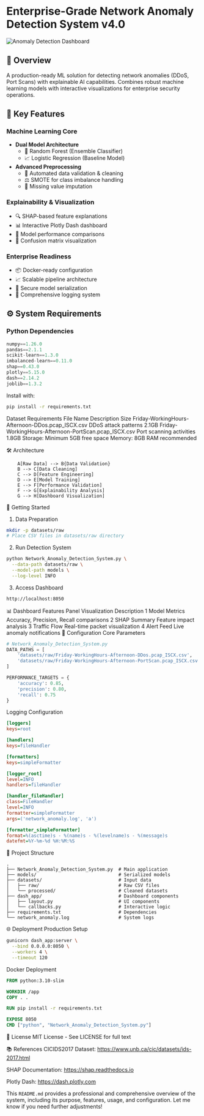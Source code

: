 # Enterprise-Grade Network Anomaly Detection System v4.0

![Anomaly Detection Dashboard](https://via.placeholder.com/800x400.png?text=Anomaly+Detection+Dashboard+Preview)

## 📖 Overview
A production-ready ML solution for detecting network anomalies (DDoS, Port Scans) with explainable AI capabilities. Combines robust machine learning models with interactive visualizations for enterprise security operations.

## 🚀 Key Features
### Machine Learning Core
- **Dual Model Architecture**
  - 🎄 Random Forest (Ensemble Classifier)
  - 📈 Logistic Regression (Baseline Model)
- **Advanced Preprocessing**
  - 🔧 Automated data validation & cleaning
  - ⚖️ SMOTE for class imbalance handling
  - 🧹 Missing value imputation

### Explainability & Visualization
- 🔍 SHAP-based feature explanations
- 📊 Interactive Plotly Dash dashboard
- 🎯 Model performance comparisons
- 🧩 Confusion matrix visualization

### Enterprise Readiness
- 📦 Docker-ready configuration
- 📈 Scalable pipeline architecture
- 🔐 Secure model serialization
- 📝 Comprehensive logging system

## ⚙️ System Requirements
### Python Dependencies
```python
numpy==1.26.0
pandas==2.1.1
scikit-learn==1.3.0
imbalanced-learn==0.11.0
shap==0.43.0
plotly==5.15.0
dash==2.14.2
joblib==1.3.2
```
Install with:
```bash
pip install -r requirements.txt
```
Dataset Requirements
File Name	Description	Size
Friday-WorkingHours-Afternoon-DDos.pcap_ISCX.csv	DDoS attack patterns	2.1GB
Friday-WorkingHours-Afternoon-PortScan.pcap_ISCX.csv	Port scanning activities	1.8GB
Storage: Minimum 5GB free space
Memory: 8GB RAM recommended

🛠️ Architecture
```bashgraph TD
    A[Raw Data] --> B{Data Validation}
    B --> C[Data Cleaning]
    C --> D[Feature Engineering]
    D --> E[Model Training]
    E --> F[Performance Validation]
    F --> G[Explainability Analysis]
    G --> H[Dashboard Visualization]
```

🏃 Getting Started
1. Data Preparation
```bash
mkdir -p datasets/raw
# Place CSV files in datasets/raw directory
```
2. Run Detection System
```bash
python Network_Anomaly_Detection_System.py \
  --data-path datasets/raw \
  --model-path models \
  --log-level INFO
```
3. Access Dashboard
```bash
http://localhost:8050
```
📊 Dashboard Features
Panel	Visualization	Description
1	Model Metrics	Accuracy, Precision, Recall comparisons
2	SHAP Summary	Feature impact analysis
3	Traffic Flow	Real-time packet visualization
4	Alert Feed	Live anomaly notifications
🔧 Configuration
Core Parameters
```python
# Network_Anomaly_Detection_System.py
DATA_PATHS = [
    'datasets/raw/Friday-WorkingHours-Afternoon-DDos.pcap_ISCX.csv',
    'datasets/raw/Friday-WorkingHours-Afternoon-PortScan.pcap_ISCX.csv'
]

PERFORMANCE_TARGETS = {
    'accuracy': 0.85,
    'precision': 0.80,
    'recall': 0.75
}
```

Logging Configuration
```ini
[loggers]
keys=root

[handlers]
keys=fileHandler

[formatters]
keys=simpleFormatter

[logger_root]
level=INFO
handlers=fileHandler

[handler_fileHandler]
class=FileHandler
level=INFO
formatter=simpleFormatter
args=('network_anomaly.log', 'a')

[formatter_simpleFormatter]
format=%(asctime)s - %(name)s - %(levelname)s - %(message)s
datefmt=%Y-%m-%d %H:%M:%S
```
📂 Project Structure
```
.
├── Network_Anomaly_Detection_System.py  # Main application
├── models/                              # Serialized models
├── datasets/                            # Input data
│   ├── raw/                             # Raw CSV files
│   └── processed/                       # Cleaned datasets
├── dash_app/                            # Dashboard components
│   ├── layout.py                        # UI components
│   └── callbacks.py                     # Interactive logic
├── requirements.txt                     # Dependencies
└── network_anomaly.log                  # System logs
```
🌐 Deployment
Production Setup
```bash
gunicorn dash_app:server \
  --bind 0.0.0.0:8050 \
  --workers 4 \
  --timeout 120
```
Docker Deployment
```dockerfile
FROM python:3.10-slim

WORKDIR /app
COPY . .

RUN pip install -r requirements.txt

EXPOSE 8050
CMD ["python", "Network_Anomaly_Detection_System.py"]
```
📜 License
MIT License - See LICENSE for full text

📚 References
CICIDS2017 Dataset: https://www.unb.ca/cic/datasets/ids-2017.html

SHAP Documentation: https://shap.readthedocs.io

Plotly Dash: https://dash.plotly.com



This `README.md` provides a professional and comprehensive overview of the system, including its purpose, features, usage, and configuration. Let me know if you need further adjustments!
```
